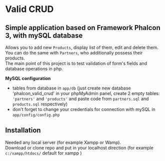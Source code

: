 # Valid CRUD  
## Simple application based on Framework Phalcon 3, with mySQL database  
Allows you to add new `Products`, display list of them, edit and delete them.    
You can do the same with `Partners`, who additionally possess their products.   
The main point of this project is to test validation of form's fields and database operations in php.   


**MySQL configuration**  
* tables from database in ```app/db``` (just create new database 'phalcon_valid_crud' in your phpMyAdmin panel, 
create 2 empty tables: `'partners'` and `'products'` and paste code from `partners.sql` and `products.sql` respectively)  
* don't forget to change your credentials for connection with mySQL in ```app/config/config.php```  

## Installation

Needed any local server (for example Xampp or Wamp).  
Download or clone repo and put in your localhost direction 
(for example `c:/xampp/htdocs/` default for xampp )
